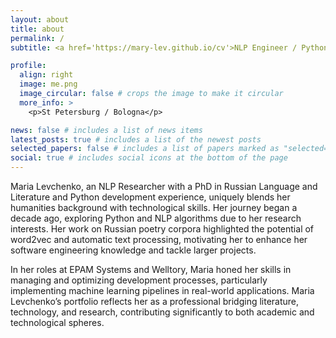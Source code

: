 ```yaml
---
layout: about
title: about
permalink: /
subtitle: <a href='https://mary-lev.github.io/cv'>NLP Engineer / Python Developer / AI Enthusiast</a>

profile:
  align: right
  image: me.png
  image_circular: false # crops the image to make it circular
  more_info: >
    <p>St Petersburg / Bologna</p>

news: false # includes a list of news items
latest_posts: true # includes a list of the newest posts
selected_papers: false # includes a list of papers marked as "selected={true}"
social: true # includes social icons at the bottom of the page
---
```


Maria Levchenko, an NLP Researcher with a PhD in Russian Language and Literature and Python development experience, uniquely blends her humanities background with technological skills. Her journey began a decade ago, exploring Python and NLP algorithms due to her research interests. Her work on Russian poetry corpora highlighted the potential of word2vec and automatic text processing, motivating her to enhance her software engineering knowledge and tackle larger projects.

In her roles at EPAM Systems and Welltory, Maria honed her skills in managing and optimizing development processes, particularly implementing machine learning pipelines in real-world applications. Maria Levchenko’s portfolio reflects her as a professional bridging literature, technology, and research, contributing significantly to both academic and technological spheres.
